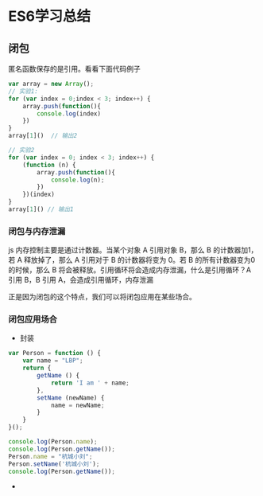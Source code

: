 # ES6学习总结

## 闭包
匿名函数保存的是引用。看看下面代码例子

```javascript
var array = new Array();
// 实验1:
for (var index = 0;index < 3; index++) {
    array.push(function(){
        console.log(index)
    })
}
array[1]()  // 输出2

// 实验2
for (var index = 0; index < 3; index++) {
    (function (n) {
        array.push(function(){
            console.log(n);
        })
    })(index)
}
array[1]() // 输出1
```

### 闭包与内存泄漏

js 内存控制主要是通过计数器。当某个对象 A 引用对象 B，那么 B 的计数器加1，若 A 释放掉了，那么 A 引用对于 B 的计数器将变为 0。若 B 的所有计数器变为0的时候，那么 B 将会被释放。引用循环将会造成内存泄漏，什么是引用循环？A 引用 B，B 引用 A，会造成引用循环，内存泄漏

正是因为闭包的这个特点，我们可以将闭包应用在某些场合。


### 闭包应用场合

- 封装
```javascript
var Person = function () {
    var name = "LBP";
    return {
        getName () {
            return 'I am ' + name;
        },
        setName (newName) {
            name = newName;
        }
    }
}();

console.log(Person.name);
console.log(Person.getName());
Person.name = "杭城小刘";
Person.setName('杭城小刘');
console.log(Person.getName());
```

-

